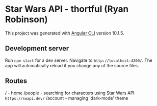 # Star Wars API - thortful (Ryan Robinson)

This project was generated with [Angular CLI](https://github.com/angular/angular-cli) version 10.1.5.

## Development server

Run `npm start` for a dev server. Navigate to `http://localhost:4200/`. The app will automatically reload if you change any of the source files.

## Routes 
/ - home
/people - searching for characters using Star Wars API `https://swapi.dev/` 
/account - managing 'dark-mode' theme 
